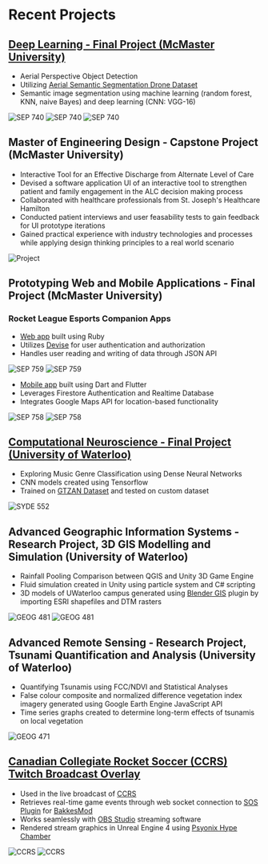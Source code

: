 # Recent Projects



## [Deep Learning - Final Project (McMaster University)](https://github.com/AlbertPangilinan/SEP740)

- Aerial Perspective Object Detection 
- Utilizing [Aerial Semantic Segmentation Drone Dataset](https://www.tugraz.at/index.php?id=22387)
- Semantic image segmentation using machine learning (random forest, KNN, naive Bayes) and deep learning (CNN: VGG-16)

![SEP 740](images/sep740_1.png)
![SEP 740](images/sep740_2.png)
![SEP 740](images/sep740_3.png)

## Master of Engineering Design - Capstone Project (McMaster University)

- Interactive Tool for an Effective Discharge from Alternate Level of Care
- Devised a software application UI of an interactive tool to strengthen patient and family engagement in the ALC decision making process
- Collaborated with healthcare professionals from St. Joseph's Healthcare Hamilton
- Conducted patient interviews and user feasability tests to gain feedback for UI prototype iterations
- Gained practical experience with industry technologies and processes while applying design thinking principles to a real world scenario

![Project](images/project.png)

## Prototyping Web and Mobile Applications - Final Project (McMaster University)

### Rocket League Esports Companion Apps

- [Web app](https://github.com/AlbertPangilinan/SEP759) built using Ruby
- Utilizes [Devise](https://github.com/heartcombo/devise) for user authentication and authorization
- Handles user reading and writing of data through JSON API

![SEP 759](images/sep759_1.png)
![SEP 759](images/sep759_2.png)

- [Mobile app](https://github.com/AlbertPangilinan/SEP758) built using Dart and Flutter
- Leverages Firestore Authentication and Realtime Database
- Integrates Google Maps API for location-based functionality

![SEP 758](images/sep758_1.png)
![SEP 758](images/sep758_2.png)

## [Computational Neuroscience - Final Project (University of Waterloo)](https://github.com/AlbertPangilinan/SYDE552)

- Exploring Music Genre Classification using Dense Neural Networks
- CNN models created using Tensorflow
- Trained on [GTZAN Dataset](https://www.tensorflow.org/datasets/catalog/gtzan) and tested on custom dataset

![SYDE 552](images/syde552.png)

## Advanced Geographic Information Systems - Research Project, 3D GIS Modelling and Simulation (University of Waterloo)

- Rainfall Pooling Comparison between QGIS and Unity 3D Game Engine
- Fluid simulation created in Unity using particle system and C# scripting
- 3D models of UWaterloo campus generated using [Blender GIS](https://github.com/domlysz/BlenderGIS) plugin by importing ESRI shapefiles and DTM rasters

![GEOG 481](https://thumbs.gfycat.com/ComplexJointIndianpalmsquirrel-size_restricted.gif)
![GEOG 481](images/geog481.png)


## Advanced Remote Sensing - Research Project, Tsunami Quantification and Analysis (University of Waterloo)

- Quantifying Tsunamis using FCC/NDVI and Statistical Analyses
- False colour composite and normalized difference vegetation index imagery generated using Google Earth Engine JavaScript API
- Time series graphs created to determine long-term effects of tsunamis on local vegetation

![GEOG 471](images/geog471.png)

## [Canadian Collegiate Rocket Soccer (CCRS) Twitch Broadcast Overlay](https://github.com/AlbertPangilinan/CCRS)

- Used in the live broadcast of [CCRS](https://www.twitch.tv/canadiancrs)
- Retrieves real-time game events through web socket connection to [SOS Plugin](https://gitlab.com/bakkesplugins/sos/sos-plugin) for [BakkesMod](https://www.bakkesmod.com/)
- Works seamlessly with [OBS Studio](https://obsproject.com/) streaming software
- Rendered stream graphics in Unreal Engine 4 using [Psyonix Hype Chamber](https://www.unrealengine.com/en-US/spotlights/enter-the-rocket-league-hype-chamber-a-new-sample-for-broadcast-and-live-events)

![CCRS](images/ocrs.png)
![CCRS](https://thumbs.gfycat.com/LividGreenElk-size_restricted.gif)
